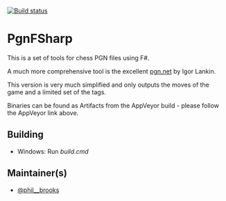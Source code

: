 [![Build status](https://ci.appveyor.com/api/projects/status/hhb7xtnlv9pd2o9j?svg=true)](https://ci.appveyor.com/project/pb_bwfc/pgnfsharp)

PgnFSharp
=========

This is a set of tools for chess PGN files using F#.

A much more comprehensive tool is the excellent [pgn.net](https://github.com/iigorr/pgn.net) by Igor Lankin. 

This version is very much simplified and only outputs the moves of the game and a limited set of the tags.

Binaries can be found as Artifacts from the AppVeyor build - please follow the AppVeyor link above.

## Building

* Windows: Run *build.cmd* 
 

## Maintainer(s)

- [@phil__brooks](https://github.com/pbbwfc)
